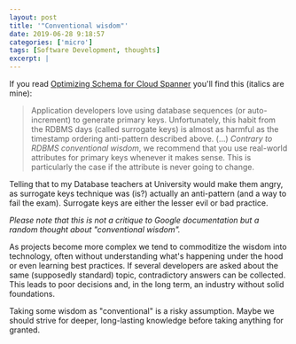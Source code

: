 ```yaml
---
layout: post
title: '"Conventional wisdom"'
date: 2019-06-28 9:18:57
categories: ['micro']
tags: [Software Development, thoughts]
excerpt: |
---
```


If you read [Optimizing Schema for Cloud Spanner](https://cloud.google.com/spanner/docs/whitepapers/optimizing-schema-design) you'll find this (italics are mine):

> Application developers love using database sequences (or auto-increment) to generate primary keys. Unfortunately, this habit from the RDBMS days (called surrogate keys) is almost as harmful as the timestamp ordering anti-pattern described above. (...) _Contrary to RDBMS conventional wisdom_, we recommend that you use real-world attributes for primary keys whenever it makes sense. This is particularly the case if the attribute is never going to change.

Telling that to my Database teachers at University would make them angry, as surrogate keys technique was (is?) actually an anti-pattern (and a way to fail the exam). Surrogate keys are either the lesser evil or bad practice.

_Please note that this is not a critique to Google documentation but a random thought about "conventional wisdom"._

As projects become more complex we tend to commoditize the wisdom into technology, often without understanding what's happening under the hood or even learning best practices. If several developers are asked about the same (supposedly standard) topic, contradictory answers can be collected. This leads to poor decisions and, in the long term, an industry without solid foundations.

Taking some wisdom as "conventional" is a risky assumption. Maybe we should strive for deeper, long-lasting knowledge before taking anything for granted.
